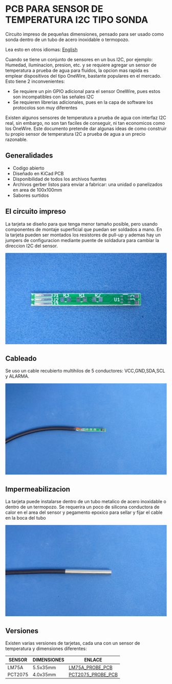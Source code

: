 # PCB PARA SENSOR DE TEMPERATURA I2C TIPO SONDA

Circuito impreso de pequeñas dimensiones, pensado para ser usado como sonda dentro de un tubo de acero inoxidable o termopozo. 

Lea esto en otros idiomas: [English](../../README.md)

Cuando se tiene un conjunto de sensores en un bus I2C, por ejemplo: Humedad, iluminacion, presion, etc. y se requiere agregar un sensor de temperatura a prueba de agua para fluidos, la opcion mas rapida es emplear dispositivos del tipo OneWire, bastante populares en el mercado. Esto tiene 2 inconvenientes:

* Se requiere un pin GPIO adicional para el sensor OneWire, pues estos son incompatibles con las señales I2C
* Se requieren librerias adicionales, pues en la capa de software los protocolos son muy diferentes

Existen algunos sensores de temperatura a prueba de agua con interfaz I2C real, sin embargo, no son tan faciles de conseguir, ni tan economicos como los OneWire. Este documento pretende dar algunas ideas de como construir tu propio sensor de temperatura I2C a prueba de agua a un precio razonable.

## Generalidades

* Codigo abierto
* Diseñado en KiCad PCB
* Disponibilidad de todos los archivos fuentes
* Archivos gerber listos para enviar a fabricar: una unidad o panelizados en area de 100x100mm
* Sabores surtidos

## El circuito impreso

La tarjeta se diseño para que tenga menor tamaño posible, pero usando componentes de montaje superficial que puedan ser soldados a mano. En la tarjeta pueden ser montados los resistores de pull-up y ademas hay un jumpers de configuracion mediante puente de soldadura para cambiar la direccion I2C del sensor.

![MODULE](/assets/img/pcb.jpg)

## Cableado

Se uso un cable recubierto multihilos de 5 conductores: VCC,GND,SDA,SCL y ALARMA.

![MODULE](/assets/img/wired.jpg)

## Impermeabilizacion

La tarjeta puede instalarse dentro de un tubo metalico de acero inoxidable o dentro de un termopozo. Se requerira un poco de silicona conductora de calor en el area del sensor y pegamento epoxico para sellar y fijar el cable en la boca del tubo

![MODULE](/assets/img/waterproofing.jpg)

## Versiones

Existen varias versiones de tarjetas, cada una con un sensor de temperatura y dimensiones diferentes:

| SENSOR  | DIMENSIONES | ENLACE                                 |
|---------|-------------|----------------------------------------|
| LM75A   |  5.5x35mm   | [LM75A_PROBE_PCB](/LM75A_PROBE_PCB)    |
| PCT2075 |  4.0x35mm   | [PCT2075_PROBE_PCB](/PCT2075_PROBE_PCB)|

